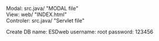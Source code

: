 Modal: src.java/ "MODAL file" </br>
View: web/ "INDEX.html" </br>
Controler: src.java/ "Servlet file" </br>

Create DB name: ESDweb
username: root
password: 123456



